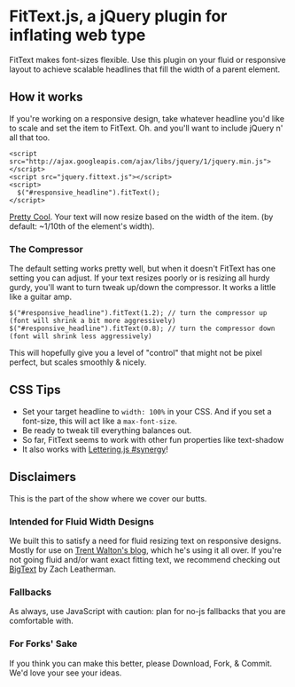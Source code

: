 # FitText.js, a jQuery plugin for inflating web type
FitText makes font-sizes flexible. Use this plugin on your fluid or responsive layout to achieve scalable headlines that fill the width of a parent element.

## How it works
If you're working on a responsive design, take whatever headline you'd like to scale and set the item to FitText. Oh. and you'll want to include jQuery n' all that too.

    <script src="http://ajax.googleapis.com/ajax/libs/jquery/1/jquery.min.js"></script>
   	<script src="jquery.fittext.js"></script>
   	<script>
      $("#responsive_headline").fitText();
    </script>

[Pretty Cool](http://www.hulu.com/watch/194733/saturday-night-live-miley-cyrus-show). Your text will now resize based on the width of the item. (by default: ~1/10th of the element's width).

### The Compressor
The default setting works pretty well, but when it doesn't FitText has one setting you can adjust. If your text resizes poorly or is resizing all hurdy gurdy, you'll want to turn tweak up/down the compressor. It works a little like a guitar amp.

    $("#responsive_headline").fitText(1.2); // turn the compressor up (font will shrink a bit more aggressively)
    $("#responsive_headline").fitText(0.8); // turn the compressor down (font will shrink less aggressively)
    
This will hopefully give you a level of "control" that might not be pixel perfect, but scales smoothly & nicely.

## CSS Tips

* Set your target headline to `width: 100%` in your CSS.  And if you set a font-size, this will act like a `max-font-size`.
* Be ready to tweak till everything balances out.
* So far, FitText seems to work with other fun properties like text-shadow
* It also works with [Lettering.js #synergy](http://github.com/davatron5000/Lettering.js)!

## Disclaimers
This is the part of the show where we cover our butts.

### Intended for Fluid Width Designs
We built this to satisfy a need for fluid resizing text on responsive designs. Mostly for use on [Trent Walton's blog](http://trentwalton.com), which he's using it all over. If you're not going fluid and/or want exact fitting text, we recommend checking out [BigText](https://github.com/zachleat/BigText) by Zach Leatherman.

### Fallbacks
As always, use JavaScript with caution: plan for no-js fallbacks that you are comfortable with.

### For Forks' Sake
If you think you can make this better, please Download, Fork, & Commit. We'd love your see your ideas.
